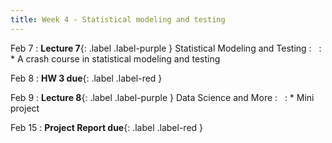 ```yaml
---
title: Week 4 - Statistical modeling and testing
---
```


Feb 7
: **Lecture 7**{: .label .label-purple } Statistical Modeling and Testing
  : &nbsp;
: * A crash course in statistical modeling and testing

Feb 8
: **HW 3 due**{: .label .label-red }

Feb 9
: **Lecture 8**{: .label .label-purple } Data Science and More
  : &nbsp;
: * Mini project

Feb 15
: **Project Report due**{: .label .label-red }